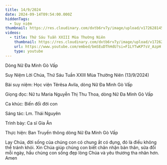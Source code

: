 ```yaml
---
title: 14/9/2024
date: 2024-09-14T09:54:00.000Z
hiddenTags:
  - Suy niệm
thumbnail: https://res.cloudinary.com/dxtb6rv7y/image/upload/v1726281453/THU_SAU_TUAN_23_ooy6oq.jpg
videos:
  - title: Thứ Sáu Tuần XXIII Mùa Thường Niên
    thumbnail: https://res.cloudinary.com/dxtb6rv7y/image/upload/v1726281453/THU_SAU_TUAN_23_ooy6oq.jpg
    url: https://www.youtube.com/embed/bmSEuDThHdU?si=F1LYTwKP7sV_AzpH
    type: youtube
---
```

Dòng Nữ Đa Minh Gò Vấp

Suy Niệm Lời Chúa, Thứ Sáu Tuần XXIII Mùa Thường Niên (13/9/2024)

Bài suy niệm: Học viện Têrêsa Avila, dòng Nữ Đa Minh Gò Vấp

Giọng đọc: Nữ tu Maria Nguyễn Thị Thu Thoa, dòng Nữ Đa Minh Gò Vấp

Ca khúc: Biến đổi đời con

Sáng tác: Lm. Thái Nguyên

Trình bày: Ca sĩ Gia Ân

Thực hiện: Ban Truyền thông dòng Nữ Đa Minh Gò Vấp



Lạy Chúa, đời sống của chúng con có chung ắt có đụng, đó là điều không thể tránh khỏi. Xin Chúa giúp chúng con biết chân nhận bản thân, sửa đổi mỗi ngày, hầu chúng con sống đẹp lòng Chúa và yêu thương tha nhân hơn. Amen
